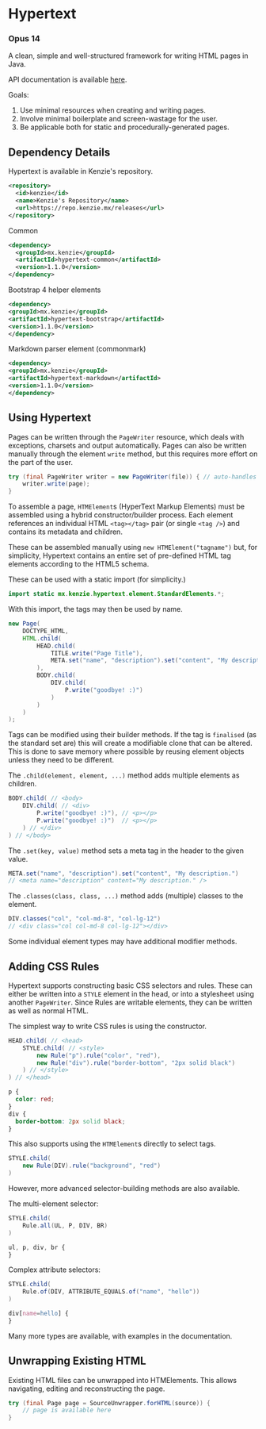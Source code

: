 # Hypertext

### Opus 14

A clean, simple and well-structured framework for writing HTML pages in Java.

API documentation is available [here](https://hypertext.kenzie.mx).

Goals:
1. Use minimal resources when creating and writing pages.
2. Involve minimal boilerplate and screen-wastage for the user.
3. Be applicable both for static and procedurally-generated pages.

## Dependency Details
Hypertext is available in Kenzie's repository.

```xml
<repository>
  <id>kenzie</id>
  <name>Kenzie's Repository</name>
  <url>https://repo.kenzie.mx/releases</url>
</repository>
```

Common
```xml
<dependency>
  <groupId>mx.kenzie</groupId>
  <artifactId>hypertext-common</artifactId>
  <version>1.1.0</version>
</dependency>
```

Bootstrap 4 helper elements
```xml
<dependency>
<groupId>mx.kenzie</groupId>
<artifactId>hypertext-bootstrap</artifactId>
<version>1.1.0</version>
</dependency>
```

Markdown parser element (commonmark)
```xml
<dependency>
<groupId>mx.kenzie</groupId>
<artifactId>hypertext-markdown</artifactId>
<version>1.1.0</version>
</dependency>
```

## Using Hypertext

Pages can be written through the `PageWriter` resource, which deals with exceptions, charsets and output automatically.
Pages can also be written manually through the element `write` method, but this requires more effort on the part of the user.

```java 
try (final PageWriter writer = new PageWriter(file)) { // auto-handles streams
    writer.write(page);
}
```

To assemble a page, `HTMElement`s (HyperText Markup Elements) must be assembled using a hybrid constructor/builder process.
Each element references an individual HTML `<tag></tag>` pair (or single `<tag />`) and contains its metadata and children.

These can be assembled manually using `new HTMElement("tagname")` but, for simplicity, Hypertext contains an entire set of pre-defined HTML tag elements according to the HTML5 schema.

These can be used with a static import (for simplicity.)
```java
import static mx.kenzie.hypertext.element.StandardElements.*;
```

With this import, the tags may then be used by name.
```java 
new Page(
    DOCTYPE_HTML,
    HTML.child(
        HEAD.child(
            TITLE.write("Page Title"),
            META.set("name", "description").set("content", "My description.")
        ),
        BODY.child(
            DIV.child(
                P.write("goodbye! :)")
            )
        )
    )
);
```

Tags can be modified using their builder methods. If the tag is `finalised` (as the standard set are) this will create a modifiable clone that can be altered.
This is done to save memory where possible by reusing element objects unless they need to be different.

The `.child(element, element, ...)` method adds multiple elements as children.
```java 
BODY.child( // <body>
    DIV.child( // <div>
        P.write("goodbye! :)"), // <p></p>
        P.write("goodbye! :)")  // <p></p>
    ) // </div>
) // </body>
```

The `.set(key, value)` method sets a meta tag in the header to the given value.
```java 
META.set("name", "description").set("content", "My description.")
// <meta name="description" content="My description." />
```

The `.classes(class, class, ...)` method adds (multiple) classes to the element.
```java 
DIV.classes("col", "col-md-8", "col-lg-12")
// <div class="col col-md-8 col-lg-12"></div>
```

Some individual element types may have additional modifier methods.

## Adding CSS Rules

Hypertext supports constructing basic CSS selectors and rules.
These can either be written into a `STYLE` element in the head, or into a stylesheet using another `PageWriter`. Since Rules are writable elements, they can be written as well as normal HTML.

The simplest way to write CSS rules is using the constructor.
```java 
HEAD.child( // <head>
    STYLE.child( // <style>
        new Rule("p").rule("color", "red"),
        new Rule("div").rule("border-bottom", "2px solid black")
    ) // </style>
) // </head>
```

```css
p {
  color: red;
}
div {
  border-bottom: 2px solid black;
}
```

This also supports using the `HTMElement`s directly to select tags.
```java 
STYLE.child(
    new Rule(DIV).rule("background", "red")
)
```

However, more advanced selector-building methods are also available.

The multi-element selector:
```java 
STYLE.child(
    Rule.all(UL, P, DIV, BR)
)
```

```css
ul, p, div, br {
}
```

Complex attribute selectors:
```java 
STYLE.child(
    Rule.of(DIV, ATTRIBUTE_EQUALS.of("name", "hello"))
)
```

```css
div[name=hello] {
}
```

Many more types are available, with examples in the documentation.

## Unwrapping Existing HTML

Existing HTML files can be unwrapped into HTMElements.
This allows navigating, editing and reconstructing the page.

```java 
try (final Page page = SourceUnwrapper.forHTML(source)) {
    // page is available here
}
```

